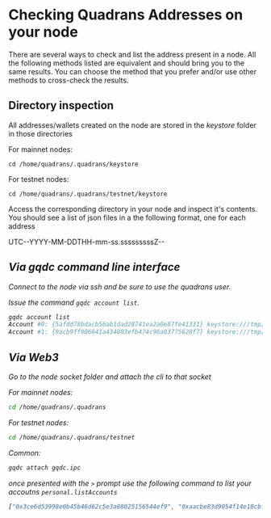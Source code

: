 Checking Quadrans Addresses on your node
========================================

There are several ways to check and list the address present in a node. All the following methods listed are equivalent and should bring you to the same results. You can choose the method that you prefer and/or use other methods to cross-check the results.

## Directory inspection

All addresses/wallets created on the node are stored in the *keystore* folder in those directories

For mainnet nodes:

	cd /home/quadrans/.quadrans/keystore

For testnet nodes:

	cd /home/quadrans/.quadrans/testnet/keystore

Access the corresponding directory in your node and inspect it\'s contents. You should see a list of json files in a the following format, one for each address

 UTC--YYYY-MM-DDTHH-mm-ss.sssssssssZ--<address>

## Via gqdc command line interface

Connect to the node via ssh and be sure to use the *quadrans* user.

Issue the command `gqdc account list`.

``` bash
gqdc account list
Account #0: {5afdd78bdacb56ab1dad28741ea2a0e87fe41331} keystore:///tmp/mykeystore/UTC--2017-04-28T08-46-27.437847599Z--5afdd78bdacb56ab1dad28741ea2a0e87fe41331
Account #1: {9acb9ff906641a434803efb474c96a83775628f7} keystore:///tmp/mykeystore/UTC--2017-04-28T08-46-52.180688336Z--9acb9ff906641a434803efb474c96a83775628f7
```


## Via Web3

Go to the node socket folder and attach the cli to that socket

For mainnet nodes:

``` bash
cd /home/quadrans/.quadrans
``` 

For testnet nodes:

``` bash
cd /home/quadrans/.quadrans/testnet
```

Common:

``` bash
gqdc attach gqdc.ipc
```

once presented with the `>` prompt use the following command to list your accoutns `personal.listAccounts`

``` js
["0x3ce6d53998e0b45b46d62c5e3a08025156544ef9", "0xaacbe83d9054f14e18cbf2cd0e11ba16ec759760"]
```

